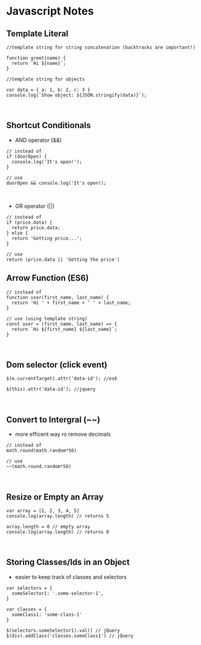 # Javascript Notes

## Template Literal
```
//template string for string concatenation (backtracks are important!)

function greet(name) {
  return `Hi ${name}`;
}

//template string for objects

var data = { a: 1, b: 2, c: 3 }
console.log(`Show object: ${JSON.stringify(data)}`);
```
<br>

## Shortcut Conditionals
- AND operator (&&)
```
// instead of
if (doorOpen) {
  console.log('It's open!');
}

// use
doorOpen && console.log('It's open!);
```
<br>

- OR operator (||)
```
// instead of
if (price.data) {
  return price.data;
} else {
  return 'Getting price...';
}

// use
return (price.data || 'Getting the price')
```

## Arrow Function (ES6)
```
// instead of
function user(first_name, last_name) {
  return 'Hi ' + first_name + ' ' + last_name;
}

// use (using template string)
const user = (first_name, last_name) => {
  return `Hi ${first_name} ${last_name}`;
}
```
<br>

## Dom selector (click event)
```
$(e.currentTarget).attr('data-id'); //es6

$(this).attr('data-id'); //jquery
```
<br>

## Convert to Intergral (~~)
- more efficent way ro remove decimals
```
// instead of
math.round(math.random*50)

// use
~~(math.round.random*50)
```
<br>

## Resize or Empty an Array
```
var array = [1, 2, 3, 4, 5]
console.log(array.length) // returns 5

array.length = 0 // empty array
console.log(array.length) // returns 0
```
<br>

## Storing Classes/Ids in an Object
- easier to keep track of  classes and selectors
```
var selectors = {
  someSelector1: '.some-selector-1',
}

var classes = {
  someClass1: 'some-class-1'
}

$(selectors.someSelector1).val() // jQuery
$(div).addClass('classes.someClass1') // jQuery
```
<br>
